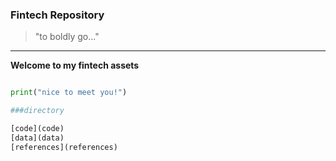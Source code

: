 ### Fintech Repository

> "to boldly go..."
---
**Welcome to my fintech assets**

```python

print("nice to meet you!")

###directory 

[code](code)
[data](data)
[references](references)

